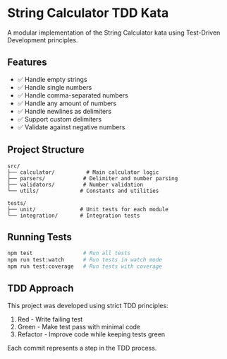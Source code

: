 # String Calculator TDD Kata

A modular implementation of the String Calculator kata using Test-Driven Development principles.

## Features

- ✅ Handle empty strings
- ✅ Handle single numbers
- ✅ Handle comma-separated numbers
- ✅ Handle any amount of numbers
- ✅ Handle newlines as delimiters
- ✅ Support custom delimiters
- ✅ Validate against negative numbers

## Project Structure

```
src/
├── calculator/          # Main calculator logic
├── parsers/            # Delimiter and number parsing
├── validators/         # Number validation
└── utils/             # Constants and utilities

tests/
├── unit/              # Unit tests for each module
└── integration/       # Integration tests
```

## Running Tests

```bash
npm test                # Run all tests
npm run test:watch      # Run tests in watch mode
npm run test:coverage   # Run tests with coverage
```

## TDD Approach

This project was developed using strict TDD principles:
1. Red - Write failing test
2. Green - Make test pass with minimal code
3. Refactor - Improve code while keeping tests green

Each commit represents a step in the TDD process.
